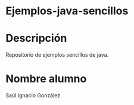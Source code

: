 # Ejemplos-java-sencillos
# Descripción
Repositorio de ejemplos sencillos de java.
# Nombre alumno
Saúl Ignacio González
